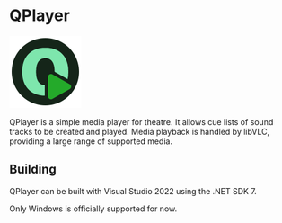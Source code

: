 # QPlayer
![QPlayer Icon](QPlayer/Resources/IconM.png)

QPlayer is a simple media player for theatre. It allows cue lists of sound tracks to be created and 
played. Media playback is handled by libVLC, providing a large range of supported media.

## Building
QPlayer can be built with Visual Studio 2022 using the .NET SDK 7.

Only Windows is officially supported for now.
